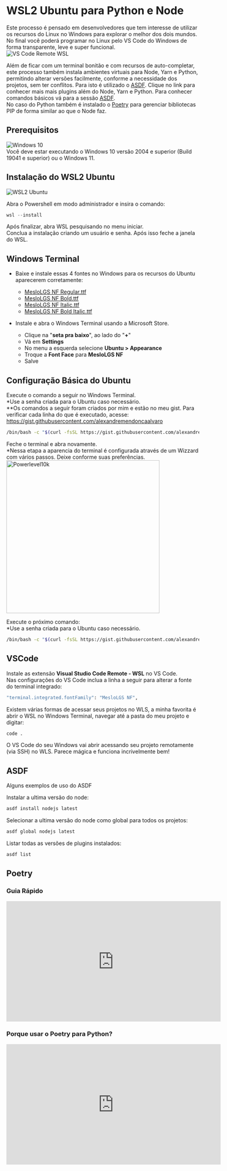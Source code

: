# WSL2 Ubuntu para Python e Node

Este processo é pensado em desenvolvedores que tem interesse de utilizar os recursos do Linux no Windows para explorar o melhor dos dois mundos. No final você poderá programar no Linux pelo VS Code do Windows de forma transparente, leve e super funcional.  
![VS Code Remote WSL](https://code.visualstudio.com/assets/docs/remote/wsl/architecture-wsl.png)  

Além de ficar com um terminal bonitão e com recursos de auto-completar, este processo também instala ambientes virtuais para Node, Yarn e Python, permitindo alterar versões facilmente, conforme a necessidade dos projetos, sem ter conflitos. Para isto é utilizado o [ASDF](https://asdf-vm.com/guide/getting-started.html#_4-install-a-plugin). Clique no link para conhecer mais mais plugins além do Node, Yarn e Python. Para conhecer comandos básicos vá para a sessão [ASDF](#asdf).  
No caso do Python também é instalado o [Poetry](https://python-poetry.org/docs/basic-usage/) para gerenciar bibliotecas PIP de forma similar ao que o Node faz.  

## Prerequisitos
![Windows 10](https://flat.badgen.net/badge/icon/windows10?icon=windows&label)  
Você deve estar executando o Windows 10 versão 2004 e superior (Build 19041 e superior) ou o Windows 11.

## Instalação do WSL2 Ubuntu
![WSL2 Ubuntu](https://flat.badgen.net/badge/WSL2/Ubuntu/orange)  

Abra o Powershell em modo administrador e insira o comando:  
```Powershell
wsl --install
```

Após finalizar, abra WSL pesquisando no menu iniciar.  
Conclua a instalação criando um usuário e senha. Após isso feche a janela do WSL.  

## Windows Terminal
- Baixe e instale essas 4 fontes no Windows para os recursos do Ubuntu aparecerem corretamente:  
    - [MesloLGS NF Regular.ttf](https://github.com/romkatv/powerlevel10k-media/raw/master/MesloLGS%20NF%20Regular.ttf)  
    - [MesloLGS NF Bold.ttf](https://github.com/romkatv/powerlevel10k-media/raw/master/MesloLGS%20NF%20Bold.ttf)  
    - [MesloLGS NF Italic.ttf](https://github.com/romkatv/powerlevel10k-media/raw/master/MesloLGS%20NF%20Italic.ttf)  
    - [MesloLGS NF Bold Italic.ttf](https://github.com/romkatv/powerlevel10k-media/raw/master/MesloLGS%20NF%20Bold%20Italic.ttf)  

- Instale e abra o Windows Terminal usando a Microsoft Store.  
    - Clique na "**seta pra baixo**", ao lado do "**+**"  
    - Vá em **Settings**  
    - No menu a esquerda selecione **Ubuntu > Appearance**  
    - Troque a **Font Face** para **MesloLGS NF**  
    - Salve  

## Configuração Básica do Ubuntu
Execute o comando a seguir no Windows Terminal.  
*Use a senha criada para o Ubuntu caso necessário.  
**Os comandos a seguir foram criados por mim e estão no meu gist. Para verificar cada linha do que é executado, acesse: https://gist.githubusercontent.com/alexandremendoncaalvaro

```Bash
/bin/bash -c "$(curl -fsSL https://gist.githubusercontent.com/alexandremendoncaalvaro/b468a2e7410403b2506608ff12325ece/raw/5bcaae34f93643bc0359141d927810f747f44b6e/config-ubuntu-py-pt1.sh)"
```
Feche o terminal e abra novamente.  
*Nessa etapa a aparencia do terminal é configurada através de um Wizzard com vários passos. Deixe conforme suas preferências.  
<img src="https://raw.githubusercontent.com/romkatv/powerlevel10k-media/master/configuration-wizard.gif" alt="Powerlevel10k" width="400"/>  


Execute o próximo comando:  
*Use a senha criada para o Ubuntu caso necessário.  
```Bash
/bin/bash -c "$(curl -fsSL https://gist.githubusercontent.com/alexandremendoncaalvaro/6eb05914ed4183718a72edcbfd41c053/raw/b81ae70f1a8e305e702a7f8b6b86c948ce5e240e/config-ubuntu-py-pt2.sh)"
```

## VSCode
Instale as extensão **Visual Studio Code Remote - WSL** no VS Code.  
Nas configurações do VS Code inclua a linha a seguir para alterar a fonte do terminal integrado:  
```Bash
"terminal.integrated.fontFamily": "MesloLGS NF",
```

Existem várias formas de acessar seus projetos no WLS, a minha favorita é abrir o WSL no Windows Terminal, navegar até a pasta do meu projeto e digitar:  
```Bash
code .
```

O VS Code do seu Windows vai abrir acessando seu projeto remotamente (via SSH) no WLS. Parece mágica e funciona incrivelmente bem!

## ASDF

Alguns exemplos de uso do ASDF  

Instalar a ultima versão do node:  
```Bash
asdf install nodejs latest
```

Selecionar a ultima versão do node como global para todos os projetos:  
```Bash
asdf global nodejs latest
```

Listar todas as versões de plugins instalados:  
```Bash
asdf list
```

## Poetry
### Guia Rápido
<iframe width="560" height="315" src="https://www.youtube.com/embed/BXlhJO3p3s4" title="YouTube video player" frameborder="0" allow="accelerometer; autoplay; clipboard-write; encrypted-media; gyroscope; picture-in-picture" allowfullscreen></iframe>

### Porque usar o Poetry para Python?
<iframe width="560" height="315" src="https://www.youtube.com/embed/_XszPRFHQQ4" title="YouTube video player" frameborder="0" allow="accelerometer; autoplay; clipboard-write; encrypted-media; gyroscope; picture-in-picture" allowfullscreen></iframe>

